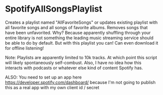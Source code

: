 # SpotifyAllSongsPlaylist

Creates a playlist named "AllFavoriteSongs" or updates existing playlist with all favorite songs and all songs of favorite albums. Removes songs that have been unfavorited.
Why? Because apparently shuffling through your entire library is not something the leading music streaming service should be able to do by default. But with this playlist you can! Can even download it for offline listening!

Note: Playlists are apparently limited to 10k tracks. At which point this script will likely spontaneously self-combust.
Also, I have no idea how this interacts with podcasts or whatever else kind of content Spotify has.

ALSO: You need to set up an app here https://developer.spotify.com/dashboard/ because I'm not going to publish this as a real app with my own client id / secret
